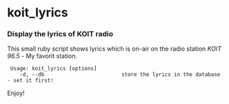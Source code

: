 koit_lyrics
===========

### Display the lyrics of KOIT radio

This small ruby script shows lyrics which is on-air on the radio station *KOIT 96.5* - My favorit station.


```
 Usage: koit_lyrics [options]
    -d, --db                         store the lyrics in the database - set it first!
```

Enjoy!

